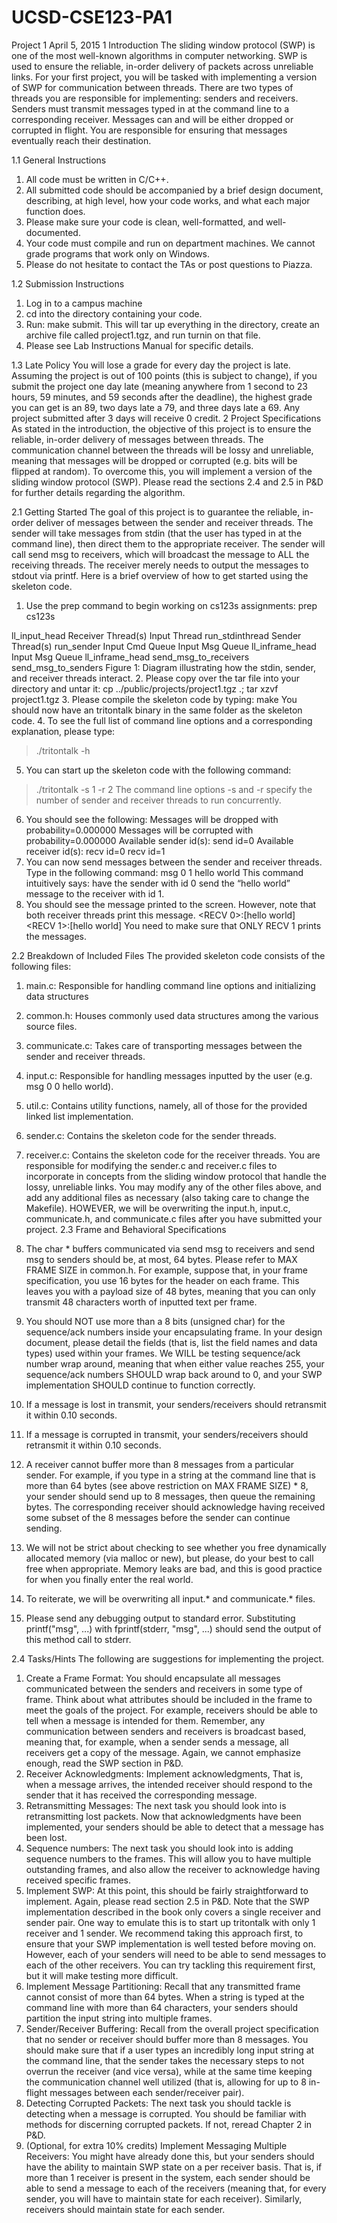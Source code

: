 # UCSD-CSE123-PA1

Project 1
April 5, 2015
1 Introduction
The sliding window protocol (SWP) is one of the most well-known algorithms
in computer networking. SWP is used to ensure the reliable, in-order delivery of
packets across unreliable links.
For your first project, you will be tasked with implementing a version of SWP
for communication between threads. There are two types of threads you are responsible
for implementing: senders and receivers.
Senders must transmit messages typed in at the command line to a corresponding
receiver. Messages can and will be either dropped or corrupted in flight. You
are responsible for ensuring that messages eventually reach their destination.

1.1 General Instructions
1. All code must be written in C/C++.
2. All submitted code should be accompanied by a brief design document, describing,
at high level, how your code works, and what each major function
does.
3. Please make sure your code is clean, well-formatted, and well-documented.
4. Your code must compile and run on department machines. We cannot grade
programs that work only on Windows.
5. Please do not hesitate to contact the TAs or post questions to Piazza.

1.2 Submission Instructions
1. Log in to a campus machine
2. cd into the directory containing your code.
3. Run: make submit.
This will tar up everything in the directory, create an archive file called
project1.tgz, and run turnin on that file.
4. Please see Lab Instructions Manual for specific details.

1.3 Late Policy
You will lose a grade for every day the project is late. Assuming the project is
out of 100 points (this is subject to change), if you submit the project one day late
(meaning anywhere from 1 second to 23 hours, 59 minutes, and 59 seconds after
the deadline), the highest grade you can get is an 89, two days late a 79, and three
days late a 69. Any project submitted after 3 days will receive 0 credit.
2 Project Specifications
As stated in the introduction, the objective of this project is to ensure the reliable,
in-order delivery of messages between threads. The communication channel
between the threads will be lossy and unreliable, meaning that messages will be
dropped or corrupted (e.g. bits will be flipped at random). To overcome this, you
will implement a version of the sliding window protocol (SWP). Please read the
sections 2.4 and 2.5 in P&D for further details regarding the algorithm.

2.1 Getting Started
The goal of this project is to guarantee the reliable, in-order deliver of messages
between the sender and receiver threads. The sender will take messages from
stdin (that the user has typed in at the command line), then direct them to the
appropriate receiver. The sender will call send msg to receivers, which
will broadcast the message to ALL the receiving threads. The receiver merely
needs to output the messages to stdout via printf.
Here is a brief overview of how to get started using the skeleton code.
1. Use the prep command to begin working on cs123s assignments: prep
cs123s

ll_input_head
Receiver Thread(s)
Input Thread
run_stdinthread
Sender Thread(s)
run_sender
Input Cmd Queue Input Msg Queue ll_inframe_head
Input Msg Queue ll_inframe_head
send_msg_to_receivers send_msg_to_senders Figure 1: Diagram illustrating how the stdin, sender, and receiver threads interact.
2. Please copy over the tar file into your directory and untar it:
cp ../public/projects/project1.tgz .; tar xzvf project1.tgz
3. Please compile the skeleton code by typing: make
You should now have an tritontalk binary in the same folder as the
skeleton code.
4. To see the full list of command line options and a corresponding explanation,
please type:
>./tritontalk -h
5. You can start up the skeleton code with the following command:
>./tritontalk -s 1 -r 2
The command line options -s and -r specify the number of sender and
receiver threads to run concurrently.
6. You should see the following:
Messages will be dropped with probability=0.000000
Messages will be corrupted with probability=0.000000
Available sender id(s):
send id=0
Available receiver id(s):
recv id=0
recv id=1
7. You can now send messages between the sender and receiver threads. Type
in the following command:
msg 0 1 hello world
This command intuitively says: have the sender with id 0 send the “hello
world” message to the receiver with id 1.
8. You should see the message printed to the screen. However, note that both
receiver threads print this message.
<RECV 0>:[hello world]
<RECV 1>:[hello world]
You need to make sure that ONLY RECV 1 prints the messages.

2.2 Breakdown of Included Files
The provided skeleton code consists of the following files:
1. main.c: Responsible for handling command line options and initializing
data structures
2. common.h: Houses commonly used data structures among the various
source files.
3. communicate.c: Takes care of transporting messages between the sender
and receiver threads.
4. input.c: Responsible for handling messages inputted by the user (e.g.
msg 0 0 hello world).
5. util.c: Contains utility functions, namely, all of those for the provided
linked list implementation.
6. sender.c: Contains the skeleton code for the sender threads.
7. receiver.c: Contains the skeleton code for the receiver threads.
You are responsible for modifying the sender.c and receiver.c files to
incorporate in concepts from the sliding window protocol that handle the lossy,
unreliable links. You may modify any of the other files above, and add any additional
files as necessary (also taking care to change the Makefile). HOWEVER,
we will be overwriting the input.h, input.c, communicate.h,
and communicate.c files after you have submitted your project.
2.3 Frame and Behavioral Specifications

1. The char * buffers communicated via send msg to receivers and
send msg to senders should be, at most, 64 bytes. Please refer to
MAX FRAME SIZE in common.h. For example, suppose that, in your
frame specification, you use 16 bytes for the header on each frame. This
leaves you with a payload size of 48 bytes, meaning that you can only transmit
48 characters worth of inputted text per frame.
2. You should NOT use more than a 8 bits (unsigned char) for the sequence/ack
numbers inside your encapsulating frame. In your design document,
please detail the fields (that is, list the field names and data types)
used within your frames. We WILL be testing sequence/ack number wrap
around, meaning that when either value reaches 255, your sequence/ack
numbers SHOULD wrap back around to 0, and your SWP implementation
SHOULD continue to function correctly.
3. If a message is lost in transmit, your senders/receivers should retransmit it
within 0.10 seconds.
4. If a message is corrupted in transmit, your senders/receivers should retransmit
it within 0.10 seconds.
5. A receiver cannot buffer more than 8 messages from a particular sender. For
example, if you type in a string at the command line that is more than 64
bytes (see above restriction on MAX FRAME SIZE) * 8, your sender should
send up to 8 messages, then queue the remaining bytes. The corresponding
receiver should acknowledge having received some subset of the 8 messages
before the sender can continue sending.
6. We will not be strict about checking to see whether you free dynamically
allocated memory (via malloc or new), but please, do your best to call
free when appropriate. Memory leaks are bad, and this is good practice
for when you finally enter the real world.
7. To reiterate, we will be overwriting all input.* and communicate.*
files.
8. Please send any debugging output to standard error. Substituting printf("msg",
...) with fprintf(stderr, "msg", ...) should send the output
of this method call to stderr.

2.4 Tasks/Hints
The following are suggestions for implementing the project.
1. Create a Frame Format: You should encapsulate all messages communicated
between the senders and receivers in some type of frame. Think
about what attributes should be included in the frame to meet the goals of
the project. For example, receivers should be able to tell when a message is
intended for them. Remember, any communication between senders and receivers
is broadcast based, meaning that, for example, when a sender sends
a message, all receivers get a copy of the message. Again, we cannot emphasize
enough, read the SWP section in P&D.
2. Receiver Acknowledgments: Implement acknowledgments, That is, when
a message arrives, the intended receiver should respond to the sender that it
has received the corresponding message.
3. Retransmitting Messages: The next task you should look into is retransmitting
lost packets. Now that acknowledgments have been implemented,
your senders should be able to detect that a message has been lost.
4. Sequence numbers: The next task you should look into is adding sequence
numbers to the frames. This will allow you to have multiple outstanding
frames, and also allow the receiver to acknowledge having received specific
frames.
5. Implement SWP: At this point, this should be fairly straightforward to
implement. Again, please read section 2.5 in P&D. Note that the SWP implementation
described in the book only covers a single receiver and sender
pair. One way to emulate this is to start up tritontalk with only 1 receiver
and 1 sender. We recommend taking this approach first, to ensure
that your SWP implementation is well tested before moving on. However,
each of your senders will need to be able to send messages to each of the
other receivers. You can try tackling this requirement first, but it will make
testing more difficult.
6. Implement Message Partitioning: Recall that any transmitted frame cannot
consist of more than 64 bytes. When a string is typed at the command
line with more than 64 characters, your senders should partition the input
string into multiple frames.
7. Sender/Receiver Buffering: Recall from the overall project specification
that no sender or receiver should buffer more than 8 messages. You should
make sure that if a user types an incredibly long input string at the command
line, that the sender takes the necessary steps to not overrun the receiver
(and vice versa), while at the same time keeping the communication channel
well utilized (that is, allowing for up to 8 in-flight messages between each
sender/receiver pair).
8. Detecting Corrupted Packets: The next task you should tackle is detecting
when a message is corrupted. You should be familiar with methods for
discerning corrupted packets. If not, reread Chapter 2 in P&D.
9. (Optional, for extra 10% credits) Implement Messaging Multiple Receivers:
You might have already done this, but your senders should have
the ability to maintain SWP state on a per receiver basis. That is, if more
than 1 receiver is present in the system, each sender should be able to send
a message to each of the receivers (meaning that, for every sender, you will
have to maintain state for each receiver). Similarly, receivers should maintain
state for each sender.

